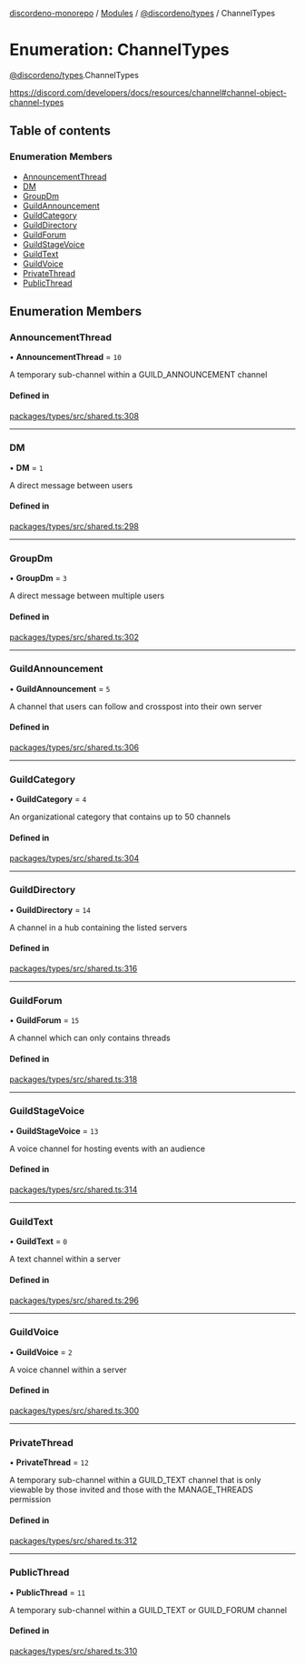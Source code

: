 [discordeno-monorepo](../README.md) / [Modules](../modules.md) / [@discordeno/types](../modules/discordeno_types.md) / ChannelTypes

# Enumeration: ChannelTypes

[@discordeno/types](../modules/discordeno_types.md).ChannelTypes

https://discord.com/developers/docs/resources/channel#channel-object-channel-types

## Table of contents

### Enumeration Members

- [AnnouncementThread](discordeno_types.ChannelTypes.md#announcementthread)
- [DM](discordeno_types.ChannelTypes.md#dm)
- [GroupDm](discordeno_types.ChannelTypes.md#groupdm)
- [GuildAnnouncement](discordeno_types.ChannelTypes.md#guildannouncement)
- [GuildCategory](discordeno_types.ChannelTypes.md#guildcategory)
- [GuildDirectory](discordeno_types.ChannelTypes.md#guilddirectory)
- [GuildForum](discordeno_types.ChannelTypes.md#guildforum)
- [GuildStageVoice](discordeno_types.ChannelTypes.md#guildstagevoice)
- [GuildText](discordeno_types.ChannelTypes.md#guildtext)
- [GuildVoice](discordeno_types.ChannelTypes.md#guildvoice)
- [PrivateThread](discordeno_types.ChannelTypes.md#privatethread)
- [PublicThread](discordeno_types.ChannelTypes.md#publicthread)

## Enumeration Members

### AnnouncementThread

• **AnnouncementThread** = `10`

A temporary sub-channel within a GUILD_ANNOUNCEMENT channel

#### Defined in

[packages/types/src/shared.ts:308](https://github.com/deepsarda/discordeno/blob/c6dc30bb/packages/types/src/shared.ts#L308)

---

### DM

• **DM** = `1`

A direct message between users

#### Defined in

[packages/types/src/shared.ts:298](https://github.com/deepsarda/discordeno/blob/c6dc30bb/packages/types/src/shared.ts#L298)

---

### GroupDm

• **GroupDm** = `3`

A direct message between multiple users

#### Defined in

[packages/types/src/shared.ts:302](https://github.com/deepsarda/discordeno/blob/c6dc30bb/packages/types/src/shared.ts#L302)

---

### GuildAnnouncement

• **GuildAnnouncement** = `5`

A channel that users can follow and crosspost into their own server

#### Defined in

[packages/types/src/shared.ts:306](https://github.com/deepsarda/discordeno/blob/c6dc30bb/packages/types/src/shared.ts#L306)

---

### GuildCategory

• **GuildCategory** = `4`

An organizational category that contains up to 50 channels

#### Defined in

[packages/types/src/shared.ts:304](https://github.com/deepsarda/discordeno/blob/c6dc30bb/packages/types/src/shared.ts#L304)

---

### GuildDirectory

• **GuildDirectory** = `14`

A channel in a hub containing the listed servers

#### Defined in

[packages/types/src/shared.ts:316](https://github.com/deepsarda/discordeno/blob/c6dc30bb/packages/types/src/shared.ts#L316)

---

### GuildForum

• **GuildForum** = `15`

A channel which can only contains threads

#### Defined in

[packages/types/src/shared.ts:318](https://github.com/deepsarda/discordeno/blob/c6dc30bb/packages/types/src/shared.ts#L318)

---

### GuildStageVoice

• **GuildStageVoice** = `13`

A voice channel for hosting events with an audience

#### Defined in

[packages/types/src/shared.ts:314](https://github.com/deepsarda/discordeno/blob/c6dc30bb/packages/types/src/shared.ts#L314)

---

### GuildText

• **GuildText** = `0`

A text channel within a server

#### Defined in

[packages/types/src/shared.ts:296](https://github.com/deepsarda/discordeno/blob/c6dc30bb/packages/types/src/shared.ts#L296)

---

### GuildVoice

• **GuildVoice** = `2`

A voice channel within a server

#### Defined in

[packages/types/src/shared.ts:300](https://github.com/deepsarda/discordeno/blob/c6dc30bb/packages/types/src/shared.ts#L300)

---

### PrivateThread

• **PrivateThread** = `12`

A temporary sub-channel within a GUILD_TEXT channel that is only viewable by those invited and those with the MANAGE_THREADS permission

#### Defined in

[packages/types/src/shared.ts:312](https://github.com/deepsarda/discordeno/blob/c6dc30bb/packages/types/src/shared.ts#L312)

---

### PublicThread

• **PublicThread** = `11`

A temporary sub-channel within a GUILD_TEXT or GUILD_FORUM channel

#### Defined in

[packages/types/src/shared.ts:310](https://github.com/deepsarda/discordeno/blob/c6dc30bb/packages/types/src/shared.ts#L310)
